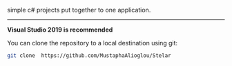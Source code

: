 
simple c#  projects put together to one application.
___
**Visual Studio 2019 is recommended**

You can clone the repository to a local destination using git:

```bash
git clone  https://github.com/MustaphaAlioglou/Stelar
```
